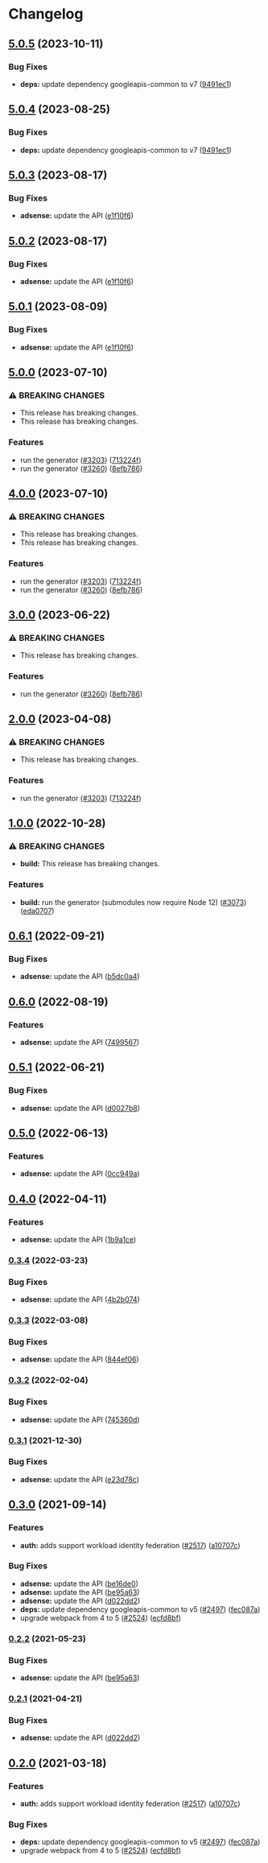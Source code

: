 # Changelog

## [5.0.5](https://github.com/googleapis/google-api-nodejs-client/compare/adsense-v5.0.4...adsense-v5.0.5) (2023-10-11)


### Bug Fixes

* **deps:** update dependency googleapis-common to v7 ([9491ec1](https://github.com/googleapis/google-api-nodejs-client/commit/9491ec1cdc3c413e7d73edcfcd59cf5c28a7c855))

## [5.0.4](https://github.com/googleapis/google-api-nodejs-client/compare/adsense-v5.0.3...adsense-v5.0.4) (2023-08-25)


### Bug Fixes

* **deps:** update dependency googleapis-common to v7 ([9491ec1](https://github.com/googleapis/google-api-nodejs-client/commit/9491ec1cdc3c413e7d73edcfcd59cf5c28a7c855))

## [5.0.3](https://github.com/googleapis/google-api-nodejs-client/compare/adsense-v5.0.2...adsense-v5.0.3) (2023-08-17)


### Bug Fixes

* **adsense:** update the API ([e1f10f6](https://github.com/googleapis/google-api-nodejs-client/commit/e1f10f6ecfcec2557a5c271972e7c9d78a6157c9))

## [5.0.2](https://github.com/googleapis/google-api-nodejs-client/compare/adsense-v5.0.1...adsense-v5.0.2) (2023-08-17)


### Bug Fixes

* **adsense:** update the API ([e1f10f6](https://github.com/googleapis/google-api-nodejs-client/commit/e1f10f6ecfcec2557a5c271972e7c9d78a6157c9))

## [5.0.1](https://github.com/googleapis/google-api-nodejs-client/compare/adsense-v5.0.0...adsense-v5.0.1) (2023-08-09)


### Bug Fixes

* **adsense:** update the API ([e1f10f6](https://github.com/googleapis/google-api-nodejs-client/commit/e1f10f6ecfcec2557a5c271972e7c9d78a6157c9))

## [5.0.0](https://github.com/googleapis/google-api-nodejs-client/compare/adsense-v4.0.0...adsense-v5.0.0) (2023-07-10)


### ⚠ BREAKING CHANGES

* This release has breaking changes.
* This release has breaking changes.

### Features

* run the generator ([#3203](https://github.com/googleapis/google-api-nodejs-client/issues/3203)) ([713224f](https://github.com/googleapis/google-api-nodejs-client/commit/713224fe0271843ea61b5d5cbd434ed2aa7b4d69))
* run the generator ([#3260](https://github.com/googleapis/google-api-nodejs-client/issues/3260)) ([8efb786](https://github.com/googleapis/google-api-nodejs-client/commit/8efb7861b7da4bc1472a4b654e46f90b29fbff20))

## [4.0.0](https://github.com/googleapis/google-api-nodejs-client/compare/adsense-v3.0.0...adsense-v4.0.0) (2023-07-10)


### ⚠ BREAKING CHANGES

* This release has breaking changes.
* This release has breaking changes.

### Features

* run the generator ([#3203](https://github.com/googleapis/google-api-nodejs-client/issues/3203)) ([713224f](https://github.com/googleapis/google-api-nodejs-client/commit/713224fe0271843ea61b5d5cbd434ed2aa7b4d69))
* run the generator ([#3260](https://github.com/googleapis/google-api-nodejs-client/issues/3260)) ([8efb786](https://github.com/googleapis/google-api-nodejs-client/commit/8efb7861b7da4bc1472a4b654e46f90b29fbff20))

## [3.0.0](https://github.com/googleapis/google-api-nodejs-client/compare/adsense-v2.0.0...adsense-v3.0.0) (2023-06-22)


### ⚠ BREAKING CHANGES

* This release has breaking changes.

### Features

* run the generator ([#3260](https://github.com/googleapis/google-api-nodejs-client/issues/3260)) ([8efb786](https://github.com/googleapis/google-api-nodejs-client/commit/8efb7861b7da4bc1472a4b654e46f90b29fbff20))

## [2.0.0](https://github.com/googleapis/google-api-nodejs-client/compare/adsense-v1.0.0...adsense-v2.0.0) (2023-04-08)


### ⚠ BREAKING CHANGES

* This release has breaking changes.

### Features

* run the generator ([#3203](https://github.com/googleapis/google-api-nodejs-client/issues/3203)) ([713224f](https://github.com/googleapis/google-api-nodejs-client/commit/713224fe0271843ea61b5d5cbd434ed2aa7b4d69))

## [1.0.0](https://github.com/googleapis/google-api-nodejs-client/compare/adsense-v0.6.1...adsense-v1.0.0) (2022-10-28)


### ⚠ BREAKING CHANGES

* **build:** This release has breaking changes.

### Features

* **build:** run the generator (submodules now require Node 12) ([#3073](https://github.com/googleapis/google-api-nodejs-client/issues/3073)) ([eda0707](https://github.com/googleapis/google-api-nodejs-client/commit/eda07079dadab46a80b6f9ede618f4f43030169e))

## [0.6.1](https://github.com/googleapis/google-api-nodejs-client/compare/adsense-v0.6.0...adsense-v0.6.1) (2022-09-21)


### Bug Fixes

* **adsense:** update the API ([b5dc0a4](https://github.com/googleapis/google-api-nodejs-client/commit/b5dc0a4b8f626591b0b88719f1883cbb9e2e402e))

## [0.6.0](https://github.com/googleapis/google-api-nodejs-client/compare/adsense-v0.5.1...adsense-v0.6.0) (2022-08-19)


### Features

* **adsense:** update the API ([7499567](https://github.com/googleapis/google-api-nodejs-client/commit/7499567511c7e31412ccc5091ba81c31313332e6))

## [0.5.1](https://github.com/googleapis/google-api-nodejs-client/compare/adsense-v0.5.0...adsense-v0.5.1) (2022-06-21)


### Bug Fixes

* **adsense:** update the API ([d0027b8](https://github.com/googleapis/google-api-nodejs-client/commit/d0027b87e073b3c7cdfeec2b775bc52492945c4a))

## [0.5.0](https://github.com/googleapis/google-api-nodejs-client/compare/adsense-v0.4.0...adsense-v0.5.0) (2022-06-13)


### Features

* **adsense:** update the API ([0cc949a](https://github.com/googleapis/google-api-nodejs-client/commit/0cc949a73584a0cb8273dd76e3383c9e75354626))

## [0.4.0](https://github.com/googleapis/google-api-nodejs-client/compare/adsense-v0.3.4...adsense-v0.4.0) (2022-04-11)


### Features

* **adsense:** update the API ([1b9a1ce](https://github.com/googleapis/google-api-nodejs-client/commit/1b9a1ce886714f8254090cf7b866f278980ea9d9))

### [0.3.4](https://github.com/googleapis/google-api-nodejs-client/compare/adsense-v0.3.3...adsense-v0.3.4) (2022-03-23)


### Bug Fixes

* **adsense:** update the API ([4b2b074](https://github.com/googleapis/google-api-nodejs-client/commit/4b2b0740b82e8dbe2ff2f8531d0cde02ece009ba))

### [0.3.3](https://github.com/googleapis/google-api-nodejs-client/compare/adsense-v0.3.2...adsense-v0.3.3) (2022-03-08)


### Bug Fixes

* **adsense:** update the API ([844ef06](https://github.com/googleapis/google-api-nodejs-client/commit/844ef06564151ac078354ad611a47abbf7f9300f))

### [0.3.2](https://github.com/googleapis/google-api-nodejs-client/compare/adsense-v0.3.1...adsense-v0.3.2) (2022-02-04)


### Bug Fixes

* **adsense:** update the API ([745360d](https://github.com/googleapis/google-api-nodejs-client/commit/745360d0e086d3dccbb9bbf143378a1f6bf40290))

### [0.3.1](https://www.github.com/googleapis/google-api-nodejs-client/compare/adsense-v0.3.0...adsense-v0.3.1) (2021-12-30)


### Bug Fixes

* **adsense:** update the API ([e23d78c](https://www.github.com/googleapis/google-api-nodejs-client/commit/e23d78ccc24fb5517ab8cbd27b92503450769fa0))

## [0.3.0](https://www.github.com/googleapis/google-api-nodejs-client/compare/adsense-v0.2.2...adsense-v0.3.0) (2021-09-14)


### Features

* **auth:** adds support workload identity federation ([#2517](https://www.github.com/googleapis/google-api-nodejs-client/issues/2517)) ([a10707c](https://www.github.com/googleapis/google-api-nodejs-client/commit/a10707c477759e7c9ef6360a2fe800856fb600c1))


### Bug Fixes

* **adsense:** update the API ([be16de0](https://www.github.com/googleapis/google-api-nodejs-client/commit/be16de0037666650de7c0724d19af0bc5b9ee242))
* **adsense:** update the API ([be95a63](https://www.github.com/googleapis/google-api-nodejs-client/commit/be95a6353b745ae63d8bc483ee3a975a61c2a972))
* **adsense:** update the API ([d022dd2](https://www.github.com/googleapis/google-api-nodejs-client/commit/d022dd281a429679366f16352483a305ffb61bb3))
* **deps:** update dependency googleapis-common to v5 ([#2497](https://www.github.com/googleapis/google-api-nodejs-client/issues/2497)) ([fec087a](https://www.github.com/googleapis/google-api-nodejs-client/commit/fec087abcf3d994dd41c3ffa0a0c12b1f9f09dae))
* upgrade webpack from 4 to 5  ([#2524](https://www.github.com/googleapis/google-api-nodejs-client/issues/2524)) ([ecfd8bf](https://www.github.com/googleapis/google-api-nodejs-client/commit/ecfd8bfcd06e1beabff7ec9a8c4000222379eb8d))

### [0.2.2](https://www.github.com/googleapis/google-api-nodejs-client/compare/adsense-v0.2.1...adsense-v0.2.2) (2021-05-23)


### Bug Fixes

* **adsense:** update the API ([be95a63](https://www.github.com/googleapis/google-api-nodejs-client/commit/be95a6353b745ae63d8bc483ee3a975a61c2a972))

### [0.2.1](https://www.github.com/googleapis/google-api-nodejs-client/compare/adsense-v0.2.0...adsense-v0.2.1) (2021-04-21)


### Bug Fixes

* **adsense:** update the API ([d022dd2](https://www.github.com/googleapis/google-api-nodejs-client/commit/d022dd281a429679366f16352483a305ffb61bb3))

## [0.2.0](https://www.github.com/googleapis/google-api-nodejs-client/compare/adsense-v0.1.0...adsense-v0.2.0) (2021-03-18)


### Features

* **auth:** adds support workload identity federation ([#2517](https://www.github.com/googleapis/google-api-nodejs-client/issues/2517)) ([a10707c](https://www.github.com/googleapis/google-api-nodejs-client/commit/a10707c477759e7c9ef6360a2fe800856fb600c1))


### Bug Fixes

* **deps:** update dependency googleapis-common to v5 ([#2497](https://www.github.com/googleapis/google-api-nodejs-client/issues/2497)) ([fec087a](https://www.github.com/googleapis/google-api-nodejs-client/commit/fec087abcf3d994dd41c3ffa0a0c12b1f9f09dae))
* upgrade webpack from 4 to 5  ([#2524](https://www.github.com/googleapis/google-api-nodejs-client/issues/2524)) ([ecfd8bf](https://www.github.com/googleapis/google-api-nodejs-client/commit/ecfd8bfcd06e1beabff7ec9a8c4000222379eb8d))

